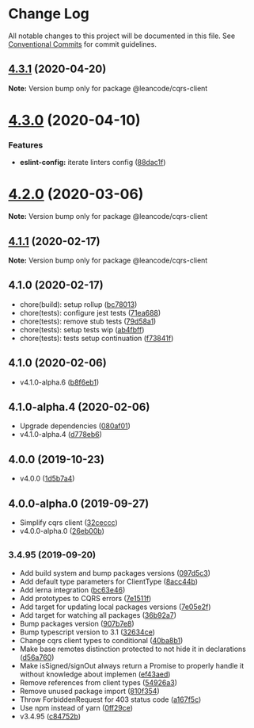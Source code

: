 # Change Log

All notable changes to this project will be documented in this file.
See [Conventional Commits](https://conventionalcommits.org) for commit guidelines.

<a name="4.3.1"></a>
## [4.3.1](https://bitbucket.org/projects/leancode-team/repos/core-js-library/compare/diff?targetBranch=refs%2Ftags%2Fv4.3.0&sourceBranch=refs%2Ftags%2Fv4.3.1) (2020-04-20)

**Note:** Version bump only for package @leancode/cqrs-client





<a name="4.3.0"></a>
# [4.3.0](https://bitbucket.org/projects/leancode-team/repos/core-js-library/compare/diff?targetBranch=refs%2Ftags%2Fv4.2.0&sourceBranch=refs%2Ftags%2Fv4.3.0) (2020-04-10)


### Features

* **eslint-config:** iterate linters config ([88dac1f](https://bitbucket.org/projects/leancode-team/repos/core-js-library/commits/88dac1f))





<a name="4.2.0"></a>
# [4.2.0](https://bitbucket.org/projects/leancode-team/repos/core-js-library/compare/diff?targetBranch=refs%2Ftags%2Fv4.1.2&sourceBranch=refs%2Ftags%2Fv4.2.0) (2020-03-06)

**Note:** Version bump only for package @leancode/cqrs-client





<a name="4.1.1"></a>
## [4.1.1](https://bitbucket.org/projects/leancode-team/repos/core-js-library/compare/diff?targetBranch=refs%2Ftags%2Fv4.1.0&sourceBranch=refs%2Ftags%2Fv4.1.1) (2020-02-17)

**Note:** Version bump only for package @leancode/cqrs-client





## 4.1.0 (2020-02-17)

* chore(build): setup rollup ([bc78013](https://bitbucket.org/leancode-team/core-js-library/commits/bc78013))
* chore(tests): configure jest tests ([71ea688](https://bitbucket.org/leancode-team/core-js-library/commits/71ea688))
* chore(tests): remove stub tests ([79d58a1](https://bitbucket.org/leancode-team/core-js-library/commits/79d58a1))
* chore(tests): setup tests wip ([ab4fbff](https://bitbucket.org/leancode-team/core-js-library/commits/ab4fbff))
* chore(tests): tests setup continuation ([f73841f](https://bitbucket.org/leancode-team/core-js-library/commits/f73841f))



## 4.1.0 (2020-02-06)

* v4.1.0-alpha.6 ([b8f6eb1](https://bitbucket.org/leancode-team/core-js-library/commits/b8f6eb1))



## 4.1.0-alpha.4 (2020-02-06)

* Upgrade dependencies ([080af01](https://bitbucket.org/leancode-team/core-js-library/commits/080af01))
* v4.1.0-alpha.4 ([d778eb6](https://bitbucket.org/leancode-team/core-js-library/commits/d778eb6))



## 4.0.0 (2019-10-23)

* v4.0.0 ([1d5b7a4](https://bitbucket.org/leancode-team/core-js-library/commits/1d5b7a4))



## 4.0.0-alpha.0 (2019-09-27)

* Simplify cqrs client ([32ceccc](https://bitbucket.org/leancode-team/core-js-library/commits/32ceccc))
* v4.0.0-alpha.0 ([26eb00b](https://bitbucket.org/leancode-team/core-js-library/commits/26eb00b))



## <small>3.4.95 (2019-09-20)</small>

* Add build system and bump packages versions ([097d5c3](https://bitbucket.org/leancode-team/core-js-library/commits/097d5c3))
* Add default type parameters for ClientType ([8acc44b](https://bitbucket.org/leancode-team/core-js-library/commits/8acc44b))
* Add lerna integration ([bc63e46](https://bitbucket.org/leancode-team/core-js-library/commits/bc63e46))
* Add prototypes to CQRS errors ([7e1511f](https://bitbucket.org/leancode-team/core-js-library/commits/7e1511f))
* Add target for updating local packages versions ([7e05e2f](https://bitbucket.org/leancode-team/core-js-library/commits/7e05e2f))
* Add target for watching all packages ([36b92a7](https://bitbucket.org/leancode-team/core-js-library/commits/36b92a7))
* Bump packages version ([907b7e8](https://bitbucket.org/leancode-team/core-js-library/commits/907b7e8))
* Bump typescript version to 3.1 ([32634ce](https://bitbucket.org/leancode-team/core-js-library/commits/32634ce))
* Change cqrs client types to conditional ([40ba8b1](https://bitbucket.org/leancode-team/core-js-library/commits/40ba8b1))
* Make base remotes distinction protected to not hide it in declarations ([d56a760](https://bitbucket.org/leancode-team/core-js-library/commits/d56a760))
* Make isSigned/signOut always return a Promise to properly handle it without knowledge about implemen ([ef43aed](https://bitbucket.org/leancode-team/core-js-library/commits/ef43aed))
* Remove references from client types ([54926a3](https://bitbucket.org/leancode-team/core-js-library/commits/54926a3))
* Remove unused package import ([810f354](https://bitbucket.org/leancode-team/core-js-library/commits/810f354))
* Throw ForbiddenRequest for 403 status code ([a167f5c](https://bitbucket.org/leancode-team/core-js-library/commits/a167f5c))
* Use npm instead of yarn ([0ff29ce](https://bitbucket.org/leancode-team/core-js-library/commits/0ff29ce))
* v3.4.95 ([c84752b](https://bitbucket.org/leancode-team/core-js-library/commits/c84752b))
